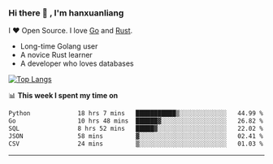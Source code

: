 ### Hi there 👋 , I'm hanxuanliang

<!--
**hanxuanliang/hanxuanliang** is a ✨ _special_ ✨ repository because its `README.md` (this file) appears on your GitHub profile.

Here are some ideas to get you started:

- 🔭 I’m currently working on ...
- 🌱 I’m currently learning ...
- 👯 I’m looking to collaborate on ...
- 🤔 I’m looking for help with ...
- 💬 Ask me about ...
- 📫 How to reach me: ...
- 😄 Pronouns: ...
- ⚡ Fun fact: ...
-->
I ❤ Open Source. I love [Go](https://golang.org) and [Rust](https://www.rust-lang.org/zh-CN/).

* Long-time Golang user
* A novice Rust learner
* A developer who loves databases

[![Top Langs](https://github-readme-stats.vercel.app/api?username=hanxuanliang&show_icons=true&count_private=true&line_height=40)](https://github.com/anuraghazra/github-readme-stats)

📊 **This week I spent my time on**
<!--START_SECTION:waka-->

```txt
Python             18 hrs 7 mins   ███████████▒░░░░░░░░░░░░░   44.99 %
Go                 10 hrs 48 mins  ██████▓░░░░░░░░░░░░░░░░░░   26.82 %
SQL                8 hrs 52 mins   █████▓░░░░░░░░░░░░░░░░░░░   22.02 %
JSON               58 mins         ▓░░░░░░░░░░░░░░░░░░░░░░░░   02.41 %
CSV                24 mins         ▒░░░░░░░░░░░░░░░░░░░░░░░░   01.03 %
```

<!--END_SECTION:waka-->

***

